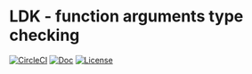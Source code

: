 # LDK - function arguments type checking

[![CircleCI](https://circleci.com/gh/luadevkit/ldk-checks/tree/master.svg?style=shield)](https://circleci.com/gh/luadevkit/ldk-checks/tree/master)
[![Doc](https://img.shields.io/badge/docs-reference-blue.svg)](https://luadevkit.github.io/ldk-checks)
[![License](https://img.shields.io/badge/license-MIT-red.svg)](./LICENSE)
